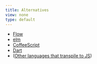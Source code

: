 ```yaml
---
title: Alternatives
view: none
type: default
---
```


- [Flow](https://flow.org/)
- [elm](http://elm-lang.org/)
- [CoffeeScript](http://coffeescript.org/)
- [Dart](https://www.dartlang.org/)
- ([Other languages that transpile to JS](https://github.com/jashkenas/coffeescript/wiki/list-of-languages-that-compile-to-js))